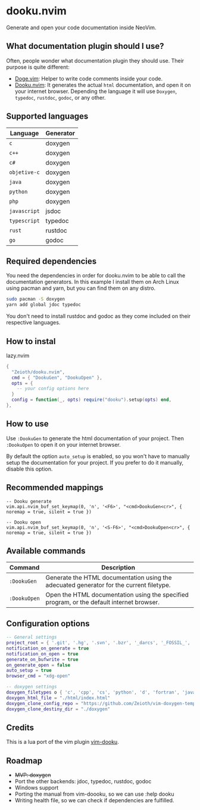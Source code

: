 # dooku.nvim
Generate and open your code documentation inside NeoVim.

## What documentation plugin should I use?
Often, people wonder what documentation plugin they should use. Their purpose is quite different:

* [Doge.vim](https://github.com/kkoomen/vim-doge): Helper to write code comments inside your code.
* [Dooku.nvim](https://github.com/Zeioth/dooku.nvim): It generates the actual `html` documentation, and open it on your internet browser. Depending the language it will use `Doxygen`, `typedoc`, `rustdoc`, `godoc`, or any other.


## Supported languages 

| Language | Generator |
|--|--|
| `c` | doxygen |
| `c++` | doxygen |
| `c# `| doxygen |
| `objetive-c` | doxygen |
| `java` | doxygen | 
| `python` | doxygen |
| `php` | doxygen |
| `javascript` | jsdoc |
| `typescript` | typedoc |
| `rust` | rustdoc |
| `go`| godoc |

## Required dependencies
You need the dependencies in order for dooku.nvim to be able to call the documentation generators. In this example I install them on Arch Linux using pacman and yarn, but you can find them on any distro.
```sh
sudo pacman -S doxygen
yarn add global jdoc typedoc
```
You don't need to install rustdoc and godoc as they come included on their respective languages.

## How to instal
lazy.nvim
```lua
{
  "Zeioth/dooku.nvim",
  cmd = { "DookuGen", "DookuOpen" },
  opts = {
    -- your config options here
  }
  config = function(_, opts) require("dooku").setup(opts) end,
},
```
## How to use
Use `:DookuGen` to generate the html documentation of your project. Then `:DookuOpen` to open it on your internet browser. 

By default the option `auto_setup` is enabled, so you won't have to manually setup the documentation for your project. If you prefer to do it manually, disable this option.

## Recommended mappings
```
-- Dooku generate
vim.api.nvim_buf_set_keymap(0, 'n', '<F6>', "<cmd>DookuGen<cr>", { noremap = true, silent = true })

-- Dooku open
vim.api.nvim_buf_set_keymap(0, 'n', '<S-F6>', "<cmd>DookuOpen<cr>", { noremap = true, silent = true })
```

## Available commands
| Command | Description|
|--|--|
| `:DookuGen` | Generate the HTML documentation using the adecuated generator for the current filetype. |
| `:DookuOpen` | Open the HTML documentation using the specified program, or the default internet browser. |

## Configuration options
```lua
-- General settings
project_root = { '.git', '.hg', '.svn', '.bzr', '_darcs', '_FOSSIL_', '.fslckout' }
notification_on_generate = true
notification_on_open = true
generate_on_bufwrite = true
on_generate_open = false
auto_setup = true
browser_cmd = "xdg-open"

-- doxygen settings
doxygen_filetypes o { 'c', 'cpp', 'cs', 'python', 'd', 'fortran', 'java', 'perl', 'vhdl', 'objc', 'php' } -- for this filetypes use doxygen
doxygen_html_file = "./html/index.html"                                          -- html file to open with :DookuOpen.
doxygen_clone_config_repo = "https://github.com/Zeioth/vim-doxygen-template.git" -- repo to clone if auto_setup
doxygen_clone_destiny_dir = "./doxygen"                                          -- clone into this dir.
```

## Credits
This is a lua port of the vim plugin [vim-dooku](https://github.com/Zeioth/vim-dooku).

## Roadmap
* ~~MVP: doxygen~~
* Port the other backends: jdoc, typedoc, rustdoc, godoc
* Windows support
* Porting the manual from vim-doooku, so we can use :help dooku
* Writing health file, so we can check if dependencies are fulfilled.
